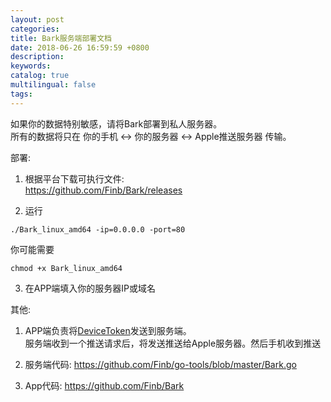 ```yaml
---
layout: post
categories: 
title: Bark服务端部署文档
date: 2018-06-26 16:59:59 +0800
description: 
keywords: 
catalog: true
multilingual: false
tags: 
---
```


如果你的数据特别敏感，请将Bark部署到私人服务器。<br>所有的数据将只在 你的手机 <-> 你的服务器 <-> Apple推送服务器 传输。

部署:

1. 根据平台下载可执行文件:<br> <a href='https://github.com/Finb/Bark/releases'>https://github.com/Finb/Bark/releases</a>

2. 运行
```
./Bark_linux_amd64 -ip=0.0.0.0 -port=80 
```
你可能需要
```
chmod +x Bark_linux_amd64
```
3. 在APP端填入你的服务器IP或域名


其他:

1. APP端负责将<a href="https://developer.apple.com/documentation/uikit/uiapplicationdelegate/1622958-application">DeviceToken</a>发送到服务端。 <br>服务端收到一个推送请求后，将发送推送给Apple服务器。然后手机收到推送

2. 服务端代码: <a href='https://github.com/Finb/go-tools/blob/master/Bark.go'>https://github.com/Finb/go-tools/blob/master/Bark.go</a><br>

3. App代码: <a href="https://github.com/Finb/Bark">https://github.com/Finb/Bark</a>

